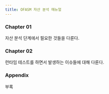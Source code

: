 ```yaml
---
title: OFASM 자산 분석 매뉴얼
---
```


### Chapter 01

자산 분석 단계에서 필요한 것들을 다룬다.

### Chapter 02

런타임 테스트를 하면서 발생하는 이슈들에 대해 다룬다.

### Appendix

부록